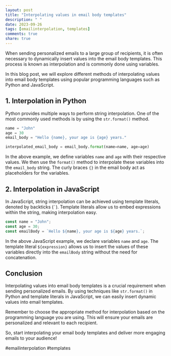 ```yaml
---
layout: post
title: "Interpolating values in email body templates"
description: " "
date: 2023-09-26
tags: [emailinterpolation, templates]
comments: true
share: true
---
```


When sending personalized emails to a large group of recipients, it is often necessary to dynamically insert values into the email body templates. This process is known as interpolation and is commonly done using variables.

In this blog post, we will explore different methods of interpolating values into email body templates using popular programming languages such as Python and JavaScript.

## 1. Interpolation in Python

Python provides multiple ways to perform string interpolation. One of the most commonly used methods is by using the `str.format()` method.

```python
name = "John"
age = 30
email_body = "Hello {name}, your age is {age} years."

interpolated_email_body = email_body.format(name=name, age=age)
```

In the above example, we define variables `name` and `age` with their respective values. We then use the `format()` method to interpolate these variables into the `email_body` string. The curly braces `{}` in the email body act as placeholders for the variables.

## 2. Interpolation in JavaScript

In JavaScript, string interpolation can be achieved using template literals, denoted by backticks (`` ` ``). Template literals allow us to embed expressions within the string, making interpolation easy.

```javascript
const name = "John";
const age = 30;
const emailBody = `Hello ${name}, your age is ${age} years.`;
```

In the above JavaScript example, we declare variables `name` and `age`. The template literal `${expression}` allows us to insert the values of these variables directly into the `emailBody` string without the need for concatenation.

## Conclusion

Interpolating values into email body templates is a crucial requirement when sending personalized emails. By using techniques like `str.format()` in Python and template literals in JavaScript, we can easily insert dynamic values into email templates.

Remember to choose the appropriate method for interpolation based on the programming language you are using. This will ensure your emails are personalized and relevant to each recipient.

So, start interpolating your email body templates and deliver more engaging emails to your audience!

\#emailinterpolation \#templates